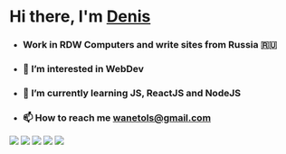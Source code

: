 # Hi there, I'm [Denis](https://wanetol72.github.io/site/)
- ### Work in RDW Computers and write sites from Russia 🇷🇺
- ### 👀 I’m interested in WebDev
- ### 🌱 I’m currently learning JS, ReactJS and NodeJS
- ### 📫 How to reach me wanetols@gmail.com
<!---
WaneTol72/WaneTol72 is a ✨ special ✨ repository because its `README.md` (this file) appears on your GitHub profile.
You can click the Preview link to take a look at your changes.
--->
![](https://github-profile-summary-cards.vercel.app/api/cards/profile-details?username=WaneTol72&theme=solarized_dark)
![](https://github-profile-summary-cards.vercel.app/api/cards/most-commit-language?username=WaneTol72&theme=solarized_dark) ![](https://github-profile-summary-cards.vercel.app/api/cards/repos-per-language?username=WaneTol72&theme=solarized_dark)
![](https://github-profile-summary-cards.vercel.app/api/cards/stats?username=WaneTol72&theme=solarized_dark) ![ ](https://github-profile-summary-cards.vercel.app/api/cards/productive-time?username=WaneTol72&theme=solarized_dark)
